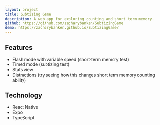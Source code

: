 ```yaml
---
layout: project
title: Subtizing Game
description: A web app for exploring counting and short term memory.
github: https://github.com/zacharybanken/SubtizingGame
demo: https://zacharybanken.github.io/SubtizingGame/
---
```


## Features

- Flash mode with variable speed (short-term memory test)
- Timed mode (subtizing test)
- Stats view
- Distractions (try seeing how this changes short term memory counting ability) 

## Technology

- React Native
- Expo
- TypeScript